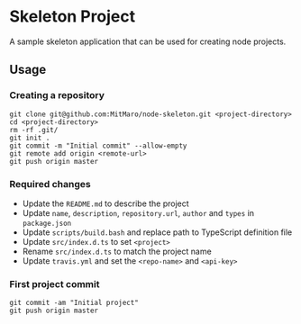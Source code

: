 # Skeleton Project

A sample skeleton application that can be used for creating node projects.

## Usage

### Creating a repository

    git clone git@github.com:MitMaro/node-skeleton.git <project-directory>
    cd <project-directory>
    rm -rf .git/
    git init .
    git commit -m "Initial commit" --allow-empty
    git remote add origin <remote-url>
    git push origin master

### Required changes

* Update the `README.md` to describe the project
* Update `name`, `description`, `repository.url`, `author` and `types` in `package.json`
* Update `scripts/build.bash` and replace path to TypeScript definition file
* Update `src/index.d.ts` to set `<project>`
* Rename `src/index.d.ts` to match the project name
* Update `travis.yml` and set the `<repo-name>` and `<api-key>`

### First project commit

    git commit -am "Initial project"
    git push origin master
